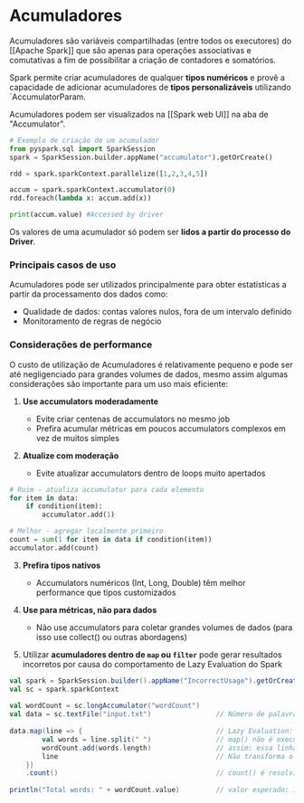 # Acumuladores

Acumuladores são variáveis compartilhadas (entre todos os executores) do [[Apache Spark]] que são apenas para operações associativas e comutativas a fim de possibilitar a criação de contadores e somatórios.

Spark permite criar acumuladores de qualquer **tipos numéricos** e provê a capacidade de adicionar acumuladores de **tipos personalizáveis** utilizando `AccumulatorParam.

Acumuladores podem ser visualizados na [[Spark web UI]] na aba de "Accumulator".

```python
# Exemplo de criação de um acumulador
from pyspark.sql import SparkSession
spark = SparkSession.builder.appName("accumulator").getOrCreate()

rdd = spark.sparkContext.parallelize([1,2,3,4,5])

accum = spark.sparkContext.accumulator(0)
rdd.foreach(lambda x: accum.add(x))

print(accum.value) #Accessed by driver
```

Os valores de uma acumulador só podem ser **lidos a partir do processo do Driver**.

### Principais casos de uso

Acumuladores pode ser utilizados principalmente para obter estatísticas a partir da processamento dos dados como:

- Qualidade de dados: contas valores nulos, fora de um intervalo definido
- Monitoramento de regras de negócio

### Considerações de performance

O custo de utilização de Acumuladores é relativamente pequeno e pode ser até negligenciado para grandes volumes de dados, mesmo assim algumas considerações são importante para um uso mais eficiente:

1. **Use accumulators moderadamente**
    - Evite criar centenas de accumulators no mesmo job
    - Prefira acumular métricas em poucos accumulators complexos em vez de muitos simples

2. **Atualize com moderação**
    - Evite atualizar accumulators dentro de loops muito apertados

```py
# Ruim - atualiza accumulator para cada elemento
for item in data:
    if condition(item):
        accumulator.add(1)

# Melhor - agregar localmente primeiro
count = sum(1 for item in data if condition(item))
accumulator.add(count)
```

3. **Prefira tipos nativos**   
    - Accumulators numéricos (Int, Long, Double) têm melhor performance que tipos customizados

4. **Use para métricas, não para dados**
    - Não use accumulators para coletar grandes volumes de dados (para isso use collect() ou outras abordagens)

5. Utilizar **acumuladores dentro de `map` ou `filter`** pode gerar resultados incorretos por causa do comportamento de Lazy Evaluation do Spark

```scala  
val spark = SparkSession.builder().appName("IncorrectUsage").getOrCreate()  
val sc = spark.sparkContext  
  
val wordCount = sc.longAccumulator("wordCount")  
val data = sc.textFile("input.txt")                // Número de palavras: 15
                                                   
data.map(line => {                                 // Lazy Evaluation:
		val words = line.split(" ")                // map() não é executado
		wordCount.add(words.length)                // assim: essa linha nunca é executada
		line                                       // Não transforma o rdd já que retorna o mesmo número de linhas
	})
	.count()                                       // count() é resolvido no rdd original data sem executar o map()
  
println("Total words: " + wordCount.value)         // valor esperado: 15 - valor obtido: 0
```